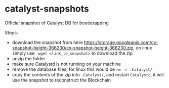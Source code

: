 # catalyst-snapshots
Official snapshot of Catalyst DB for bootstrapping

Steps:
- download the snapshot from here https://storage.googleapis.com/cx-snapshot-height-366230/cx-snapshot-height-366230.zip, on linux simply use ` wget <link_to_snapshot>` to download the zip
- unzip the folder
- make sure Catalystd is not running on your machine
- remove the database files, for linux this would be `rm -r .Catalyst/`
- copy the contents of the zip into `.Catalyst/`, and restart `Catalystd`, it will use the snapshot to reconstruct the Blockchain
